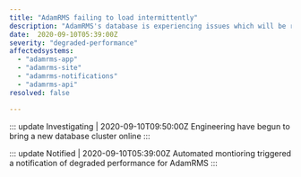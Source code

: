 ```yaml
---
title: "AdamRMS failing to load intermittently"
description: "AdamRMS's database is experiencing issues which will be resolved in a later maintenance window"
date:  2020-09-10T05:39:00Z
severity: "degraded-performance"
affectedsystems:
  - "adamrms-app"
  - "adamrms-site"
  - "adamrms-notifications"
  - "adamrms-api"
resolved: false

---
```


::: update Investigating | 2020-09-10T09:50:00Z
Engineering have begun to bring a new database cluster online
:::


::: update Notified | 2020-09-10T05:39:00Z
Automated montioring triggered a notification of degraded performance for AdamRMS
:::
